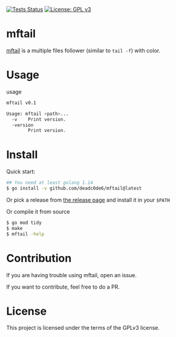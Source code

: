 [![Tests Status](https://github.com/deadc0de6/mftail/workflows/tests/badge.svg)](https://github.com/deadc0de6/mftail/actions)
[![License: GPL v3](https://img.shields.io/badge/License-GPL%20v3-blue.svg)](http://www.gnu.org/licenses/gpl-3.0)

# mftail

[mftail](https://github.com/deadc0de6/mftail) is a multiple files follower (similar to `tail -f`) with color.

# Usage

usage
```bash
mftail v0.1

Usage: mftail <path>...
  -v	Print version.
  -version
    	Print version.
```

# Install

Quick start:
```bash
## You need at least golang 1.14
$ go install -v github.com/deadc0de6/mftail@latest
```

Or pick a release from [the release page](https://github.com/deadc0de6/mftail/releases) and install it in your `$PATH`

Or compile it from source
```bash
$ go mod tidy
$ make
$ mftail -help
```

# Contribution

If you are having trouble using mftail, open an issue.

If you want to contribute, feel free to do a PR.

# License

This project is licensed under the terms of the GPLv3 license.
